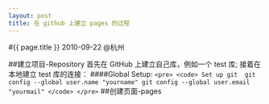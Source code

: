 ```yaml
---
layout: post
title: 在 github 上建立 pages 的过程
---
```

#{{ page.title }}
2010-09-22 @杭州

##建立项目-Repository
  首先在 GitHub 上建立自己库，例如一个 test 库;
  接着在本地建立 test 库的连接：
####Global Setup:
`<pre>
<code>
  Set up git 
    git config --global user.name "yourname"
    git config --global user.email "yourmail"
</code>
</pre>`
##创建页面-pages

